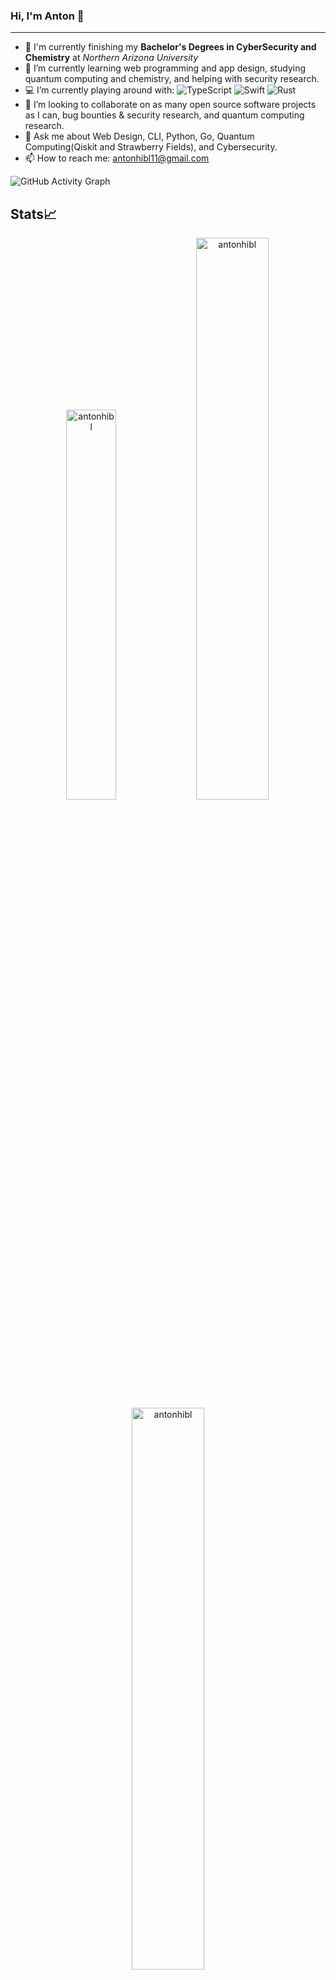 ### Hi, I'm Anton 👋

-----

- 📖 I'm currently finishing my **Bachelor's Degrees in CyberSecurity and Chemistry** at *Northern Arizona University*
- 🔭 I’m currently learning web programming and app design, studying quantum computing and chemistry, and helping with security research.
- 💻 I’m currently playing around with: ![TypeScript](https://img.shields.io/badge/-TypeScript-blue) ![Swift](https://img.shields.io/badge/-Swift-orange) ![Rust](https://img.shields.io/badge/-Rust-red)
- 👥 I’m looking to collaborate on as many open source software projects as I can, bug bounties & security research, and quantum computing research.
- 💬 Ask me about Web Design, CLI, Python, Go, Quantum Computing(Qiskit and Strawberry Fields), and Cybersecurity.
- 📫 How to reach me: antonhibl11@gmail.com

![GitHub Activity Graph](https://activity-graph.herokuapp.com/graph?username=antonhibl&theme=dracula&hide_border=true)

## Stats📈 

<p align="center"> 
  <img width="40%" src="https://github-readme-stats.vercel.app/api/top-langs?username=antonhibl&show_icons=true&theme=dracula&title_color=ff8000&text_color=ffffff&bg_color=6a6a6a&locale=en&layout=compact&hide_border=true" alt="antonhibl" />  
  <img width="48%" src="https://github-readme-stats.vercel.app/api?username=antonhibl&show_icons=true&theme=dracula&title_color=ff8000&text_color=ffffff&bg_color=6a6a6a&locale=en&hide_border=true" alt="antonhibl" /> 
  <img width="48%" src="https://github-readme-streak-stats.herokuapp.com/?user=antonhibl&theme=highcontrast&hide_border=true" alt="antonhibl" /> 
</p>

## Languages

![C++](https://cdn-icons-png.flaticon.com/128/6132/6132222.png) ![Python](https://cdn-icons-png.flaticon.com/128/5968/5968350.png) ![Go](https://cdn.icon-icons.com/icons2/2699/PNG/512/golang_logo_icon_171073.png) ![Perl](https://vectorified.com/images/perl-icon-17.png) ![EcmaScript](https://codereviewvideos.com/blog/wp-content/uploads/2016/04/es6-logo.png) ![HTML5](https://cdn-icons-png.flaticon.com/128/5968/5968267.png) ![CSS3](https://cdn-icons-png.flaticon.com/128/5968/5968201.png) ![Julia](https://icons.iconarchive.com/icons/papirus-team/papirus-apps/256/julia-icon.png) ![Bash](https://blog.toright.com/wp-content/uploads/2019/05/bash.png) ![SQL](http://www.databaseguides.com/wp-content/uploads/2009/06/postgresql-logo.png) ![Swift](https://cdn-icons-png.flaticon.com/128/5968/5968371.png) ![Rust](https://www.vippng.com/png/detail/33-331403_rust-programming-language-black-logo-rust-programming-logo.png) ![TypeScript](https://cdn-icons-png.flaticon.com/128/5968/5968381.png)

## Experience

- 🦠 Worked as a **Student Software Research Engineer** at *the Caporaso Lab @ NAU's Pathogen & Microbiome Institute*
- 👨‍💻 Worked as a **Student IT Classroom Support Technician** at *NAU ITS*
- 🧪 **Member of the Lindberg Research Group and Lab Team** @ *Northern Arizona University*
- ⚡️ **President of NAU Quantum**, a student led organization to promote education and collaboration in the field of quantum computing.
- 📜 Languages I have experience with are: ![Python](https://img.shields.io/badge/-Python-darkgreen) ![Go](https://img.shields.io/badge/-Go-9cf) ![C++](https://img.shields.io/badge/-C%2B%2B-blueviolet) ![Perl](https://img.shields.io/badge/-Perl-yellow) ![Julia](https://img.shields.io/badge/-Julia-violet) ![Bash/Zsh](https://img.shields.io/badge/-Bash%2FZsh-slategray) ![SQL(Postgresql)](https://img.shields.io/badge/-SQL-informational) ![JavaScript](https://img.shields.io/badge/-JavaScript-coral) ![Swift](https://img.shields.io/badge/-Swift-orange) ![Rust](https://img.shields.io/badge/-Rust-red)

## Connect with me

